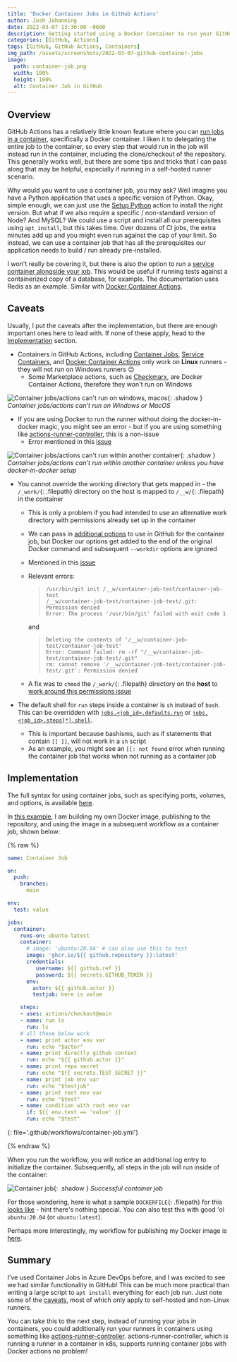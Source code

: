 ```yaml
---
title: 'Docker Container Jobs in GitHub Actions'
author: Josh Johanning
date: 2022-03-07 13:30:00 -0600
description: Getting started using a Docker Container to run your GitHub Actions Job, tips and tricks, troubleshooting, and caveats
categories: [GitHub, Actions]
tags: [GitHub, GitHub Actions, Containers]
img_path: /assets/screenshots/2022-03-07-github-container-jobs
image:
  path: container-job.png
  width: 100%
  height: 100%
  alt: Container Job in GitHub
---
```


## Overview

GitHub Actions has a relatively little known feature where you can [run jobs in a container](https://docs.github.com/en/actions/using-jobs/running-jobs-in-a-container), specifically a Docker container. I liken it to delegating the entire job to the container, so every step that would run in the job will instead run in the container, including the clone/checkout of the repository. This generally works well, but there are some tips and tricks that I can pass along that may be helpful, especially if running in a self-hosted runner scenario.

Why would you want to use a container job, you may ask? Well imagine you have a Python application that uses a specific version of Python. Okay, simple enough, we can just use the [Setup Python](https://github.com/marketplace/actions/setup-python) action to install the right version. But what if we also require a specific / non-standard version of Node? And MySQL? We could use a script and install all our prerequisites using `apt install`, but this takes time. Over dozens of CI jobs, the extra minutes add up and you might even run against the cap of your limit. So instead, we can use a container job that has all the prerequisites our application needs to build / run already pre-installed.

I won't really be covering it, but there is also the option to run a [service container alongside your job](https://docs.github.com/en/actions/using-containerized-services/about-service-containers). This would be useful if running tests against a containerized copy of a database, for example. The documentation uses Redis as an example. Similar with [Docker Container Actions](https://docs.github.com/en/actions/creating-actions/creating-a-docker-container-action).

## Caveats

Usually, I put the caveats after the implementation, but there are enough important ones here to lead with. If none of these apply, head to the [Implementation](#implementation) section.

- Containers in GitHub Actions, including [Container Jobs](https://docs.github.com/en/actions/using-jobs/running-jobs-in-a-container), [Service Containers](https://docs.github.com/en/actions/using-containerized-services/about-service-containers), and [Docker Container Actions](https://docs.github.com/en/actions/creating-actions/creating-a-docker-container-action) only work on **Linux** runners - they will not run on Windows runners 😔
    + Some Marketplace actions, such as [Checkmarx](https://github.com/marketplace/actions/checkmarx-cxflow-action), are Docker Container Actions, therefore they won't run on Windows

![Container jobs/actions can't run on windows, macos](container-action-only-windows.png){: .shadow }
_Container jobs/actions can't run on Windows or MacOS_

- If you are using Docker to run the runner without doing the docker-in-docker magic, you might see an error - but if you are using something like [actions-runner-controller](https://github.com/actions-runner-controller/actions-runner-controller), this is a non-issue
    + Error mentioned in this [issue](https://github.com/actions/runner/issues/367#issuecomment-597742895)

![Container jobs/actions can't run within another container](container-cant-run-in-container.png){: .shadow }
_Container jobs/actions can't run within another container unless you have docker-in-docker setup_

- You cannot override the working directory that gets mapped in - the `/_work/`{: .filepath} directory on the host is mapped to `/__w/`{: .filepath} in the container
    + This is only a problem if you had intended to use an alternative work directory with permissions already set up in the container
    + We can pass in [additional options](https://docs.github.com/en/actions/using-workflows/workflow-syntax-for-github-actions#jobsjob_idcontaineroptions) to use in GitHub for the container job, but Docker our options get added to the end of the original Docker command and subsequent `--workdir` options are ignored
    + Mentioned in this [issue](https://github.com/actions/runner/issues/878)
    + Relevant errors:
        > ```
        > /usr/bin/git init /__w/container-job-test/container-job-test
        > /__w/container-job-test/container-job-test/.git: Permission denied
        > Error: The process '/usr/bin/git' failed with exit code 1
        > ```

        and
        
        > ```
        > Deleting the contents of '/__w/container-job-test/container-job-test'
        > Error: Command failed: rm -rf "/__w/container-job-test/container-job-test/.git"
        > rm: cannot remove '/__w/container-job-test/container-job-test/.git': Permission denied
        > ```

    + A fix was to `chmod` the `/_work/`{: .filepath} directory on the **host** to [work around this permissions issue](https://github.com/actions/runner/issues/878#issuecomment-1030686369)

- The default shell for `run` steps inside a container is `sh` instead of `bash`. This can be overridden with [`jobs.<job_id>.defaults.run`](https://docs.github.com/en/actions/using-workflows/workflow-syntax-for-github-actions#jobsjob_iddefaultsrun) or [`jobs.<job_id>.steps[*].shell`](https://docs.github.com/en/actions/using-workflows/workflow-syntax-for-github-actions#jobsjob_idstepsshell).
    + This is important because bashisms, such as if statements that contain `[[ ]]`, will not work in a `sh` script
    + As an example, you might see an `[[: not found` error when running the container job that works when not running as a container job

## Implementation

The full syntax for using container jobs, such as specifying ports, volumes, and options, is available [here](https://docs.github.com/en/actions/using-workflows/workflow-syntax-for-github-actions#jobsjob_idcontainer).

In [this example](https://github.com/joshjohanning/container-job-test), I am building my own Docker image, publishing to the repository, and using the image in a subsequent workflow as a container job, shown below:

{% raw %}

```yml
name: Container Job

on:
  push:
    branches:
      main

env:
  test: value

jobs:  
  container:
    runs-on: ubuntu-latest
    container:
      # image: 'ubuntu:20.04' # can also use this to test
      image: 'ghcr.io/${{ github.repository }}:latest'
      credentials:
         username: ${{ github.ref }}
         password: ${{ secrets.GITHUB_TOKEN }}
      env: 
        actor: ${{ github.actor }}
        testjob: here is value

    steps:
    - uses: actions/checkout@main
    - name: run ls
      run: ls
    # all these below work
    - name: print actor env var
      run: echo "$actor"
    - name: print directly github context
      run: echo "${{ github.actor }}"
    - name: print repo secret
      run: echo "${{ secrets.TEST_SECRET }}"
    - name: print job env var
      run: echo "$testjob"
    - name: print root env var
      run: echo "$test"
    - name: condition with root env var
      if: ${{ env.test == 'value' }}
      run: echo "$test" 
```
{: file='.github/workflows/container-job.yml'}

{% endraw %}

When you run the workflow, you will notice an additional log entry to initialize the container. Subsequently, all steps in the job will run inside of the container:

![Container job](container-job.png){: .shadow }
_Successful container job_

For those wondering, here is what a sample `DOCKERFILE`{: .filepath} for this [looks like](https://github.com/joshjohanning/container-job-test/blob/main/Dockerfile) - hint there's nothing special. You can also test this with good 'ol `ubuntu:20.04` (or `ubuntu:latest`).

Perhaps more interestingly, my workflow for publishing my Docker image is [here](https://github.com/joshjohanning/container-job-test/blob/main/.github/workflows/docker-image.yml#L34). 

## Summary

I've used Container Jobs in Azure DevOps before, and I was excited to see we had similar functionality in GitHub! This can be much more practical than writing a large script to `apt install` everything for each job run. Just note some of the [caveats](#caveats), most of which only apply to self-hosted and non-Linux runners. 

You can take this to the next step, instead of running your jobs in containers, you could additionally run your runners in containers using something like [actions-runner-controller](https://github.com/actions-runner-controller/actions-runner-controller). actions-runner-controller, which is running a runner in a container in k8s, supports running container jobs with Docker actions no problem! 
